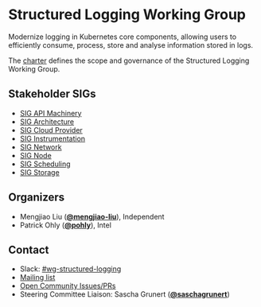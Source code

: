 <!---
This is an autogenerated file!

Please do not edit this file directly, but instead make changes to the
sigs.yaml file in the project root.

To understand how this file is generated, see https://git.k8s.io/community/generator/README.md
--->
# Structured Logging Working Group

Modernize logging in Kubernetes core components, allowing users to efficiently consume, process, store and analyse information stored in logs.

The [charter](charter.md) defines the scope and governance of the Structured Logging Working Group.

## Stakeholder SIGs
* [SIG API Machinery](/sig-api-machinery)
* [SIG Architecture](/sig-architecture)
* [SIG Cloud Provider](/sig-cloud-provider)
* [SIG Instrumentation](/sig-instrumentation)
* [SIG Network](/sig-network)
* [SIG Node](/sig-node)
* [SIG Scheduling](/sig-scheduling)
* [SIG Storage](/sig-storage)



## Organizers

* Mengjiao Liu (**[@mengjiao-liu](https://github.com/mengjiao-liu)**), Independent
* Patrick Ohly (**[@pohly](https://github.com/pohly)**), Intel

## Contact
- Slack: [#wg-structured-logging](https://kubernetes.slack.com/messages/wg-structured-logging)
- [Mailing list](https://groups.google.com/forum/#!forum/kubernetes-wg-structured-logging)
- [Open Community Issues/PRs](https://github.com/kubernetes/community/labels/wg%2Fstructured-logging)
- Steering Committee Liaison: Sascha Grunert (**[@saschagrunert](https://github.com/saschagrunert)**)
<!-- BEGIN CUSTOM CONTENT -->

<!-- END CUSTOM CONTENT -->
